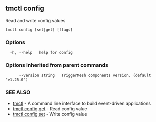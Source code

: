 ## tmctl config

Read and write config values

```
tmctl config [set|get] [flags]
```

### Options

```
  -h, --help   help for config
```

### Options inherited from parent commands

```
      --version string   TriggerMesh components version. (default "v1.25.0")
```

### SEE ALSO

* [tmctl](tmctl.md)	 - A command line interface to build event-driven applications
* [tmctl config get](tmctl_config_get.md)	 - Read config value
* [tmctl config set](tmctl_config_set.md)	 - Write config value

